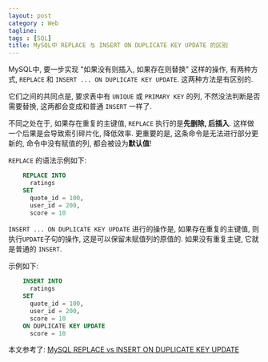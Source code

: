 ```yaml
---
layout: post
category : Web
tagline:
tags : [SQL]
title: MySQL中 REPLACE 与 INSERT ON DUPLICATE KEY UPDATE 的区别
---
```


MySQL中, 要一步实现 "如果没有则插入, 如果存在则替换" 这样的操作, 有两种方式,
`REPLACE` 和 `INSERT ... ON DUPLICATE KEY UPDATE`. 这两种方法是有区别的.

它们之间的共同点是, 要求表中有 `UNIQUE` 或 `PRIMARY KEY` 的列,
不然没法判断是否需要替换, 这两都会变成和普通 `INSERT` 一样了.

不同之处在于, 如果存在重复的主键值, `REPLACE` 执行的是**先删除, 后插入**.
这样做一个后果是会导致索引碎片化, 降低效率. 更重要的是,
这条命令是无法进行部分更新的, 命令中没有赋值的列, 都会被设为**默认值**!

`REPLACE` 的语法示例如下:

```sql
    REPLACE INTO
      ratings
    SET
      quote_id = 100,
      user_id = 200,
      score = 10
```

`INSERT ... ON DUPLICATE KEY UPDATE` 进行的操作是, 如果存在重复的主键值,
则执行`UPDATE`子句的操作, 这是可以保留未赋值列的原值的. 如果没有重复主键,
它就是普通的 `INSERT`.

示例如下:

```sql
    INSERT INTO
      ratings
    SET
      quote_id = 100,
      user_id = 200,
      score = 10
    ON DUPLICATE KEY UPDATE
      score = 10
```

本文参考了:
[MySQL REPLACE vs INSERT ON DUPLICATE KEY UPDATE](http://thomashunter.name/blog/mysql-replace-vs-insert-on-duplicate-key-update/)
